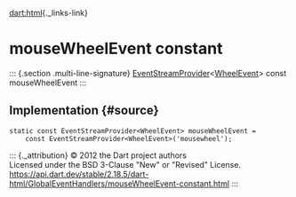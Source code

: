 [dart:html](../../dart-html/dart-html-library){._links-link}

mouseWheelEvent constant
========================

::: {.section .multi-line-signature}
[EventStreamProvider](../eventstreamprovider-class)\<[WheelEvent](../wheelevent-class)\>
const mouseWheelEvent
:::

Implementation {#source}
--------------

``` {.language-dart data-language="dart"}
static const EventStreamProvider<WheelEvent> mouseWheelEvent =
    const EventStreamProvider<WheelEvent>('mousewheel');
```

::: {._attribution}
© 2012 the Dart project authors\
Licensed under the BSD 3-Clause \"New\" or \"Revised\" License.\
<https://api.dart.dev/stable/2.18.5/dart-html/GlobalEventHandlers/mouseWheelEvent-constant.html>
:::
